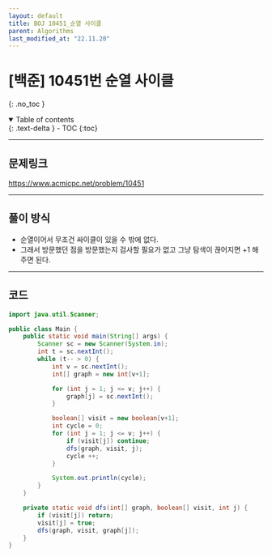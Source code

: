```yaml
---
layout: default
title: BOJ 10451_순열 사이클
parent: Algorithms
last_modified_at: "22.11.20"
---
```


# [백준] 10451번 순열 사이클
{: .no_toc }

<details open markdown="block">
  <summary>
    Table of contents
  </summary>
  {: .text-delta }
- TOC
{:toc}
</details>

---
## 문제링크
<a href="https://www.acmicpc.net/problem/10451">https://www.acmicpc.net/problem/10451
</a>

---
## 풀이 방식
- 순열이어서 무조건 싸이클이 있을 수 밖에 없다.
- 그래서 방문했던 점을 방문했는지 검사할 필요가 없고 그냥 탐색이 끊어지면 +1 해주면 된다.

---

## 코드
```java
import java.util.Scanner;

public class Main {
    public static void main(String[] args) {
        Scanner sc = new Scanner(System.in);
        int t = sc.nextInt();
        while (t-- > 0) {
            int v = sc.nextInt();
            int[] graph = new int[v+1];

            for (int j = 1; j <= v; j++) {
                graph[j] = sc.nextInt();
            }

            boolean[] visit = new boolean[v+1];
            int cycle = 0;
            for (int j = 1; j <= v; j++) {
                if (visit[j]) continue;
                dfs(graph, visit, j);
                cycle ++;
            }

            System.out.println(cycle);
        }
    }

    private static void dfs(int[] graph, boolean[] visit, int j) {
        if (visit[j]) return;
        visit[j] = true;
        dfs(graph, visit, graph[j]);
    }
}
```
